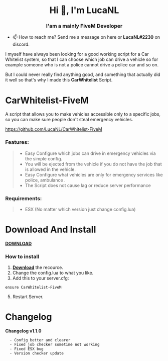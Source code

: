 <h1 align="center">Hi 👋, I'm LucaNL</h1>
<h3 align="center">I'am a mainly FiveM Developer</h3>

- 📫 How to reach me? Send me a message on here or **LucaNL#2230** on discord.

I myself have always been looking for a good working script for a Car Whitelist system, so that I can choose which job can drive a vehicle so for example someone who is not a police cannot drive a police car and so on. 

But I could never really find anything good, and something that actually did it well so that's why I made this **CarWhitelist** Script.

# CarWhitelist-FiveM

A script that allows you to make vehicles accessible only to a specific jobs, so you can make sure people don't steal emergency vehicles.

https://github.com/LucaNL/CarWhitelist-FiveM

### Features:

> - Easy Configure which jobs can drive in emergency vehicles via the simple config.
> - You will be ejected from the vehicle if you do not have the job that is allowed in the vehicle.
> - Easy Configure what vehicles are only for emergency services like police, ambulance .
> - The Script does not cause lag or reduce server performance

### Requirements:

> - ESX (No matter which version just change config.lua)

# Download And Install

[**DOWNLOAD**](https://github.com/LucaNL/CarWhitelist-FiveM/archive/refs/heads/main.zip) 

### How to install
1. [**Download**](https://github.com/LucaNL/CarWhitelist-FiveM/archive/refs/heads/main.zip) the recource.
2. Change the config.lua to what you like.
4. Add this to your server.cfg:
```
ensure CarWhitelist-FiveM
```
5. Restart Server.

# Changelog

**Changelog v1.1.0**
```
  - Config better and clearer
  - Fixed job checker sometime not working
  - Fixed ESX bug
  - Version checker update
```
